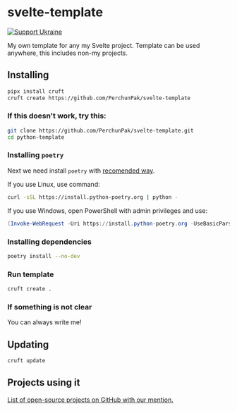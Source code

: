 # svelte-template

[![Support Ukraine](https://badgen.net/badge/support/UKRAINE/?color=0057B8&labelColor=FFD700)](https://savelife.in.ua/en/)

My own template for any my Svelte project.
Template can be used anywhere, this includes non-my projects.

## Installing

```bash
pipx install cruft
cruft create https://github.com/PerchunPak/svelte-template
```

### If this doesn't work, try this:

```bash
git clone https://github.com/PerchunPak/svelte-template.git
cd python-template
```

### Installing `poetry`

Next we need install `poetry` with [recomended way](https://python-poetry.org/docs/master/#installation).

If you use Linux, use command:

```bash
curl -sSL https://install.python-poetry.org | python -
```

If you use Windows, open PowerShell with admin privileges and use:

```powershell
(Invoke-WebRequest -Uri https://install.python-poetry.org -UseBasicParsing).Content | python -
```

### Installing dependencies

```bash
poetry install --no-dev
```

### Run template

```bash
cruft create .
```

### If something is not clear

You can always write me!

## Updating

```bash
cruft update
```

## Projects using it

[List of open-source projects on GitHub with our mention.](https://github.com/search?q=svelte-template&type=Code)
